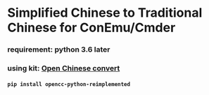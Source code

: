 # Simplified Chinese to Traditional Chinese for ConEmu/Cmder

### requirement: python 3.6 later
### using kit: [Open Chinese convert](https://github.com/yichen0831/opencc-python)
####  `pip install opencc-python-reimplemented`

